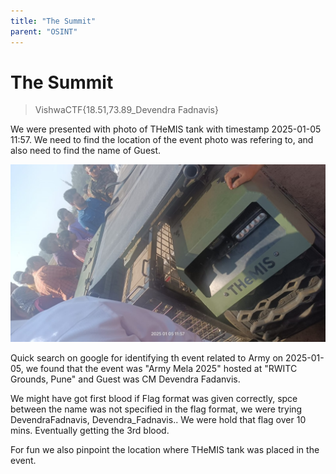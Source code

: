 ```yaml
---
title: "The Summit"
parent: "OSINT"
---
```


# The Summit

> VishwaCTF{18.51,73.89_Devendra Fadnavis}

We were presented with photo of THeMIS tank with timestamp 2025-01-05 11:57. We need to find the location of the event photo was refering to, and also need to find the name of Guest.

![The Summit](./chall_1.jpg)

Quick search on google for identifying th event related to Army on 2025-01-05, we found that the event was "Army Mela 2025" hosted at "RWITC Grounds, Pune" and Guest was CM Devendra Fadanvis.

We might have got first blood if Flag format was given correctly, spce between the name was not specified in the flag format, we were trying DevendraFadnavis, Devendra_Fadnavis.. We were hold that flag over 10 mins. Eventually getting the 3rd blood.

For fun we also pinpoint the location where THeMIS tank was placed in the event.